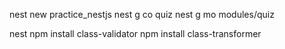nest new practice_nestjs
nest g co quiz
nest g mo modules/quiz

nest 
npm install class-validator 
npm install class-transformer